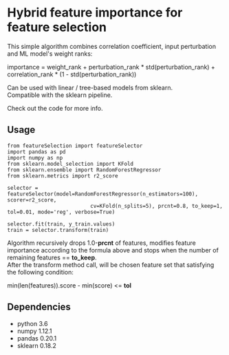 # Hybrid feature importance for feature selection

This simple algorithm combines correlation coefficient, input perturbation and ML model's weight ranks:  

importance = weight_rank + perturbation_rank * std(perturbation_rank) + correlation_rank * (1 - std(perturbation_rank))  

Can be used with linear / tree-based models from sklearn.  
Compatible with the sklearn pipeline.  

Check out the code for more info.  

## Usage

```
from featureSelection import featureSelector
import pandas as pd
import numpy as np
from sklearn.model_selection import KFold
from sklearn.ensemble import RandomForestRegressor
from sklearn.metrics import r2_score

selector = featureSelector(model=RandomForestRegressor(n_estimators=100), scorer=r2_score, 
                           cv=KFold(n_splits=5), prcnt=0.8, to_keep=1, tol=0.01, mode='reg', verbose=True)
                           
selector.fit(train, y_train.values)
train = selector.transform(train)
```

Algorithm recursively drops 1.0-**prcnt** of features, modifies feature importance according to the formula above and stops when the number of remaining features == **to_keep**.  
After the transform method call, will be chosen feature set that satisfying the following condition:

min(len(features)).score - min(score) <= **tol**

## Dependencies  
* python 3.6
* numpy 1.12.1
* pandas 0.20.1
* sklearn 0.18.2
